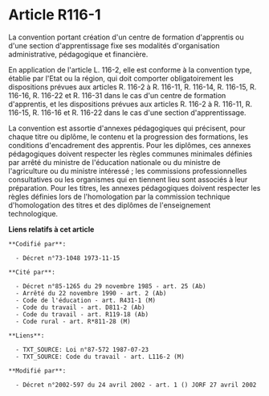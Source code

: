 # Article R116-1

La convention portant création d'un centre de formation d'apprentis ou d'une section d'apprentissage fixe ses modalités
d'organisation administrative, pédagogique et financière.

En application de l'article L. 116-2, elle est conforme à la convention type, établie par l'Etat ou la région, qui doit
comporter obligatoirement les dispositions prévues aux articles R. 116-2 à R. 116-11, R. 116-14, R. 116-15, R. 116-16, R.
116-22 et R. 116-31 dans le cas d'un centre de formation d'apprentis, et les dispositions prévues aux articles R. 116-2 à R.
116-11, R. 116-15, R. 116-16 et R. 116-22 dans le cas d'une section d'apprentissage.

La convention est assortie d'annexes pédagogiques qui précisent, pour chaque titre ou diplôme, le contenu et la progression
des formations, les conditions d'encadrement des apprentis. Pour les diplômes, ces annexes pédagogiques doivent respecter les
règles communes minimales définies par arrêté du ministre de l'éducation nationale ou du ministre de l'agriculture ou du
ministre intéressé ; les commissions professionnelles consultatives ou les organismes qui en tiennent lieu sont associés à
leur préparation. Pour les titres, les annexes pédagogiques doivent respecter les règles définies lors de l'homologation par
la commission technique d'homologation des titres et des diplômes de l'enseignement technologique.

**Liens relatifs à cet article**

	**Codifié par**:

	  - Décret n°73-1048 1973-11-15

	**Cité par**:

	  - Décret n°85-1265 du 29 novembre 1985 - art. 25 (Ab)
	  - Arrêté du 22 novembre 1990 - art. 2 (Ab)
	  - Code de l'éducation - art. R431-1 (M)
	  - Code du travail - art. D811-2 (Ab)
	  - Code du travail - art. R119-18 (Ab)
	  - Code rural - art. R*811-28 (M)

	**Liens**:

	  - TXT_SOURCE: Loi n°87-572 1987-07-23
	  - TXT_SOURCE: Code du travail - art. L116-2 (M)

	**Modifié par**:

	  - Décret n°2002-597 du 24 avril 2002 - art. 1 () JORF 27 avril 2002
